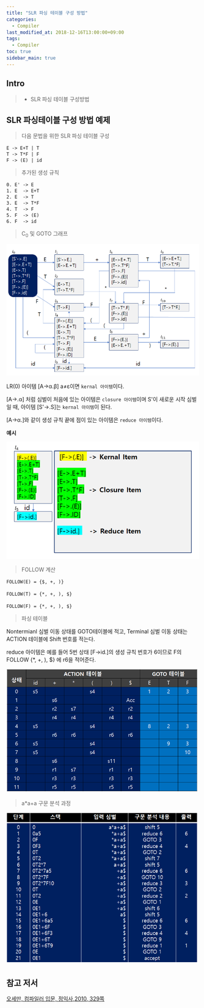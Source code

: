 ```yaml
---
title: "SLR 파싱 테이블 구성 방법"
categories: 
  - Compiler
last_modified_at: 2018-12-16T13:00:00+09:00
tags: 
  - Compiler 
toc: true
sidebar_main: true
---
```


## Intro

> - SLR 파싱 테이블 구성방법

## SLR 파싱테이블 구성 방법 예제

> 다음 문법을 위한 SLR 파싱 테이블 구성

```
E -> E+T | T
T -> T*F | F
F -> (E) | id
```

> 추가된 생성 규칙

```
0. E' -> E
1. E  -> E+T
2. E  -> T
3. E  -> T*F
4. T  -> F
5. F  -> (E)
6. F  -> id
```

> C<sub>0</sub> 및 GOTO 그래프

![1](https://github.com/lesslate/lesslate.github.io/blob/master/assets/img/compiler/SLR/1.png?raw=true)

LR(0) 아이템 [A->α.β] a≠ε이면 ``kernal 아이템``이다.

[A->.α] 처럼 심벌이 처음에 있는 아이템은 ``closure 아이템``이며 S'이 새로운 시작 심벌일 때,
아이템 [S'->.S]는 ``kernal 아이템``이 된다.

[A->α.]와 같이 생성 규칙 끝에 점이 있는 아이템은 ``reduce 아이템``이다.

**예시**

![3](https://github.com/lesslate/lesslate.github.io/blob/master/assets/img/compiler/SLR/3.png?raw=true)


> FOLLOW 계산


```
FOLLOW(E) = {$, +, )}

FOLLOW(T) = {*, +, ), $}

FOLLOW(F) = {*, +, ), $}
```


> 파싱 테이블

Nontermianl 심벌 이동 상태를 GOTO테이블에 적고, Terminal 심벌 이동 상태는 ACTION 테이블에 Shift 번호를 적는다. 

reduce 아이템은 예를 들어 5번 상태 [F->id.]의 생성 규칙 번호가 6이므로 F의 FOLLOW {*, +, ), $} 에 r6을 적어준다.  

![2](https://github.com/lesslate/lesslate.github.io/blob/master/assets/img/compiler/SLR/2.png?raw=true)


> a*a+a 구문 분석 과정

![4](https://github.com/lesslate/lesslate.github.io/blob/master/assets/img/compiler/SLR/4.png?raw=true)

## 참고 저서

[오세만, 컴파일러 입문, 정익사,2010, 329쪽](https://book.naver.com/bookdb/book_detail.nhn?bid=6324381)

